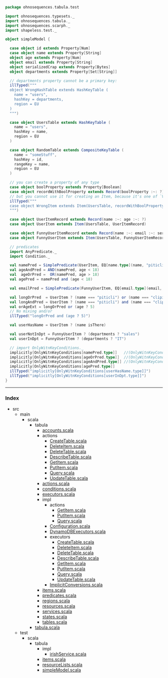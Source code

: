 
```scala
package ohnosequences.tabula.test

import ohnosequences.typesets._
import ohnosequences.tabula._
import ohnosequences.scarph._
import shapeless.test._

object simpleModel {

  case object id extends Property[Num]
  case object name extends Property[String]
  object age extends Property[Num]
  object email extends Property[String]
  object serializedCrap extends Property[Bytes]
  object departments extends Property[Set[String]]

  // departments property cannot be a primary key:
  illTyped("""
  object WrongHashTable extends HashKeyTable (
    name = "users",
    hashKey = departments,
    region = EU
  )
  """)

  case object UsersTable extends HashKeyTable (
    name = "users",
    hashKey = name,
    region = EU
  )

  case object RandomTable extends CompositeKeyTable (
    name = "someStuff",
    hashKey = id,
    rangeKey = name,
    region = EU
  )

  // you can create a property of any type
  case object boolProperty extends Property[Boolean]
  case object recordWithBoolProperty extends Record(boolProperty :~: ?)
  // but you cannot use it for creating an Item, because it's one of `ValidValues` type union
  illTyped("""
  case object WrongItem extends Item(UsersTable, recordWithBoolProperty)
  """)

  case object UserItemRecord extends Record(name :~: age :~: ?)
  case object UserItem extends Item(UsersTable, UserItemRecord)

  case object FunnyUserItemRecord extends Record(name :~: email :~: serializedCrap :~: departments :~: ?)
  case object FunnyUserItem extends Item(UsersTable, FunnyUserItemRecord)

  // predicates
  import AnyPredicate._
  import Condition._

  val namePred = SimplePredicate(UserItem, EQ[name.type](name, "piticli"))
  val ageAndPred = AND(namePred, age < 18)
  val  ageOrPred =  OR(namePred, age > 18)
  val agePred = namePred and (age < 18)

  val emailPred = SimplePredicate(FunnyUserItem, EQ[email.type](email, "oh@uh.com"))

  val longOrPred  = UserItem ? (name === "piticli") or (name === "clipiti") or (age < 10) or (age > 34)
  val longAndPred = UserItem ? (name === "piticli") and (name === "clipiti") and (age < 10) and (age > 34)
  val orAgeExt = longOrPred or (age ? 5)
  // No mixing and/or
  illTyped("longOrPred and (age ? 5)")

  val userHasName = UserItem ? (name isThere)

  val userNotInDpt = FunnyUserItem ? (departments ? "sales")
  val userInDpt = FunnyUserItem ? (departments ? "IT")

  // import OnlyWitnKeyConditions._
  implicitly[OnlyWitnKeyConditions[namePred.type]]   //(OnlyWitnKeyConditions.simple)
  implicitly[OnlyWitnKeyConditions[ageOrPred.type]]  //(OnlyWitnKeyConditions2.or)
  implicitly[OnlyWitnKeyConditions[ageAndPred.type]] //(OnlyWitnKeyConditions2.and)
  implicitly[OnlyWitnKeyConditions[agePred.type]]
  illTyped("implicitly[OnlyWitnKeyConditions[userHasName.type]]")
  illTyped("implicitly[OnlyWitnKeyConditions[userInDpt.type]]")
}

```


------

### Index

+ src
  + main
    + scala
      + tabula
        + [accounts.scala][main/scala/tabula/accounts.scala]
        + actions
          + [CreateTable.scala][main/scala/tabula/actions/CreateTable.scala]
          + [DeleteItem.scala][main/scala/tabula/actions/DeleteItem.scala]
          + [DeleteTable.scala][main/scala/tabula/actions/DeleteTable.scala]
          + [DescribeTable.scala][main/scala/tabula/actions/DescribeTable.scala]
          + [GetItem.scala][main/scala/tabula/actions/GetItem.scala]
          + [PutItem.scala][main/scala/tabula/actions/PutItem.scala]
          + [Query.scala][main/scala/tabula/actions/Query.scala]
          + [UpdateTable.scala][main/scala/tabula/actions/UpdateTable.scala]
        + [actions.scala][main/scala/tabula/actions.scala]
        + [conditions.scala][main/scala/tabula/conditions.scala]
        + [executors.scala][main/scala/tabula/executors.scala]
        + impl
          + actions
            + [GetItem.scala][main/scala/tabula/impl/actions/GetItem.scala]
            + [PutItem.scala][main/scala/tabula/impl/actions/PutItem.scala]
            + [Query.scala][main/scala/tabula/impl/actions/Query.scala]
          + [Configuration.scala][main/scala/tabula/impl/Configuration.scala]
          + [DynamoDBExecutors.scala][main/scala/tabula/impl/DynamoDBExecutors.scala]
          + executors
            + [CreateTable.scala][main/scala/tabula/impl/executors/CreateTable.scala]
            + [DeleteItem.scala][main/scala/tabula/impl/executors/DeleteItem.scala]
            + [DeleteTable.scala][main/scala/tabula/impl/executors/DeleteTable.scala]
            + [DescribeTable.scala][main/scala/tabula/impl/executors/DescribeTable.scala]
            + [GetItem.scala][main/scala/tabula/impl/executors/GetItem.scala]
            + [PutItem.scala][main/scala/tabula/impl/executors/PutItem.scala]
            + [Query.scala][main/scala/tabula/impl/executors/Query.scala]
            + [UpdateTable.scala][main/scala/tabula/impl/executors/UpdateTable.scala]
          + [ImplicitConversions.scala][main/scala/tabula/impl/ImplicitConversions.scala]
        + [items.scala][main/scala/tabula/items.scala]
        + [predicates.scala][main/scala/tabula/predicates.scala]
        + [regions.scala][main/scala/tabula/regions.scala]
        + [resources.scala][main/scala/tabula/resources.scala]
        + [services.scala][main/scala/tabula/services.scala]
        + [states.scala][main/scala/tabula/states.scala]
        + [tables.scala][main/scala/tabula/tables.scala]
      + [tabula.scala][main/scala/tabula.scala]
  + test
    + scala
      + tabula
        + impl
          + [irishService.scala][test/scala/tabula/impl/irishService.scala]
        + [items.scala][test/scala/tabula/items.scala]
        + [resourceLists.scala][test/scala/tabula/resourceLists.scala]
        + [simpleModel.scala][test/scala/tabula/simpleModel.scala]

[main/scala/tabula/accounts.scala]: ../../../main/scala/tabula/accounts.scala.md
[main/scala/tabula/actions/CreateTable.scala]: ../../../main/scala/tabula/actions/CreateTable.scala.md
[main/scala/tabula/actions/DeleteItem.scala]: ../../../main/scala/tabula/actions/DeleteItem.scala.md
[main/scala/tabula/actions/DeleteTable.scala]: ../../../main/scala/tabula/actions/DeleteTable.scala.md
[main/scala/tabula/actions/DescribeTable.scala]: ../../../main/scala/tabula/actions/DescribeTable.scala.md
[main/scala/tabula/actions/GetItem.scala]: ../../../main/scala/tabula/actions/GetItem.scala.md
[main/scala/tabula/actions/PutItem.scala]: ../../../main/scala/tabula/actions/PutItem.scala.md
[main/scala/tabula/actions/Query.scala]: ../../../main/scala/tabula/actions/Query.scala.md
[main/scala/tabula/actions/UpdateTable.scala]: ../../../main/scala/tabula/actions/UpdateTable.scala.md
[main/scala/tabula/actions.scala]: ../../../main/scala/tabula/actions.scala.md
[main/scala/tabula/conditions.scala]: ../../../main/scala/tabula/conditions.scala.md
[main/scala/tabula/executors.scala]: ../../../main/scala/tabula/executors.scala.md
[main/scala/tabula/impl/actions/GetItem.scala]: ../../../main/scala/tabula/impl/actions/GetItem.scala.md
[main/scala/tabula/impl/actions/PutItem.scala]: ../../../main/scala/tabula/impl/actions/PutItem.scala.md
[main/scala/tabula/impl/actions/Query.scala]: ../../../main/scala/tabula/impl/actions/Query.scala.md
[main/scala/tabula/impl/Configuration.scala]: ../../../main/scala/tabula/impl/Configuration.scala.md
[main/scala/tabula/impl/DynamoDBExecutors.scala]: ../../../main/scala/tabula/impl/DynamoDBExecutors.scala.md
[main/scala/tabula/impl/executors/CreateTable.scala]: ../../../main/scala/tabula/impl/executors/CreateTable.scala.md
[main/scala/tabula/impl/executors/DeleteItem.scala]: ../../../main/scala/tabula/impl/executors/DeleteItem.scala.md
[main/scala/tabula/impl/executors/DeleteTable.scala]: ../../../main/scala/tabula/impl/executors/DeleteTable.scala.md
[main/scala/tabula/impl/executors/DescribeTable.scala]: ../../../main/scala/tabula/impl/executors/DescribeTable.scala.md
[main/scala/tabula/impl/executors/GetItem.scala]: ../../../main/scala/tabula/impl/executors/GetItem.scala.md
[main/scala/tabula/impl/executors/PutItem.scala]: ../../../main/scala/tabula/impl/executors/PutItem.scala.md
[main/scala/tabula/impl/executors/Query.scala]: ../../../main/scala/tabula/impl/executors/Query.scala.md
[main/scala/tabula/impl/executors/UpdateTable.scala]: ../../../main/scala/tabula/impl/executors/UpdateTable.scala.md
[main/scala/tabula/impl/ImplicitConversions.scala]: ../../../main/scala/tabula/impl/ImplicitConversions.scala.md
[main/scala/tabula/items.scala]: ../../../main/scala/tabula/items.scala.md
[main/scala/tabula/predicates.scala]: ../../../main/scala/tabula/predicates.scala.md
[main/scala/tabula/regions.scala]: ../../../main/scala/tabula/regions.scala.md
[main/scala/tabula/resources.scala]: ../../../main/scala/tabula/resources.scala.md
[main/scala/tabula/services.scala]: ../../../main/scala/tabula/services.scala.md
[main/scala/tabula/states.scala]: ../../../main/scala/tabula/states.scala.md
[main/scala/tabula/tables.scala]: ../../../main/scala/tabula/tables.scala.md
[main/scala/tabula.scala]: ../../../main/scala/tabula.scala.md
[test/scala/tabula/impl/irishService.scala]: impl/irishService.scala.md
[test/scala/tabula/items.scala]: items.scala.md
[test/scala/tabula/resourceLists.scala]: resourceLists.scala.md
[test/scala/tabula/simpleModel.scala]: simpleModel.scala.md